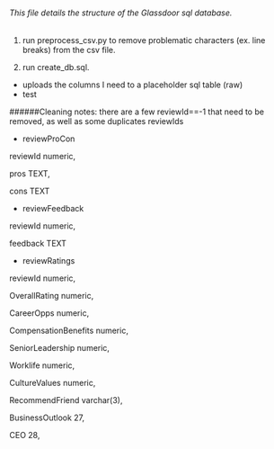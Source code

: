 ###### This file details the structure of the Glassdoor sql database.

1. run preprocess_csv.py to remove problematic characters (ex. line breaks) from the csv file.

2. run create_db.sql.
  * uploads the columns I need to a placeholder sql table (raw)
  * test  


######Cleaning notes: there are a few reviewId==-1 that need to be removed, as well as some duplicates reviewIds

  * reviewProCon

reviewId numeric,

pros TEXT,

cons TEXT

  * reviewFeedback

reviewId numeric,

feedback TEXT

  * reviewRatings

reviewId numeric,

OverallRating numeric,

CareerOpps numeric,

CompensationBenefits numeric,

SeniorLeadership numeric,

Worklife numeric,

CultureValues numeric,

RecommendFriend varchar(3),

BusinessOutlook 27,

CEO 28,

